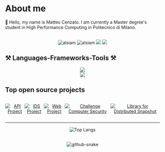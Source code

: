 <!-- About Section -->
# About me
👋 Hello, my name is Matteo Cenzato. I am currently a Master degree's student in High Performance Computing in Politecnico di Milano. <br> <br>
 
<p align="center">
 <!--<a href="https://alsiam.com" target="blank">
  <img src="https://img.shields.io/badge/Website-DC143C?style=for-the-badge&logo=medium&logoColor=white" alt="alsiam" />
 </a>
 <a href="https://twitter.com/alsiam_dev" target="_blank">
  <img src="https://img.shields.io/badge/Twitter-1DA1F2?style=for-the-badge&logo=twitter&logoColor=white" />
 </a>-->
 <a href="https://t.me/cenza21" target="_blank"style="text-decoration: none !important">
  <img src="https://img.shields.io/badge/Telegram-0084C8?style=flate&logo=Telegram&logoColor=white" alt="alsiam" />
 </a> 
 <a href="https://www.instagram.com/cenza2001/" target="_blank"style="text-decoration: none !important">
  <img src="https://img.shields.io/badge/Instagram-CF2972?style=flate&logo=instagram&logoColor=white" alt="alsiam" />
 </a> 
  <a href="mailto:matteo.cenzato.2001@gmail.com"style="text-decoration: none !important">
    <img src="https://img.shields.io/badge/Gmail-E34033?style=flat&logo=gmail&logoColor=white" />
  </a>
  </a> 
  <a href="https://www.linkedin.com/in/matteo-cenzato-216150208/"style="text-decoration: none !important">
    <img src="https://img.shields.io/badge/linkedin-0073AF?style=flat&logo=linkedin&logoColor=white" />
  </a>
</p>

## ⚒️ Languages-Frameworks-Tools ⚒️

<div align="center">
    <img src="https://skillicons.dev/icons?i=html,vscode,github,idea,unity,maven,aws" /> <br>
    <img src="https://skillicons.dev/icons?i=python,c,cpp,java,mysql,go" /><br>
</div>

## Top open source projects
<div align="center" style="display:flex; justify-content: space-around;">


[![API Project](https://github-readme-stats.vercel.app/api/pin/?username=mattecenz&repo=data-strucutres-and-algorithms-final-project&border_color=292D3E&bg_color=292D3E&title_color=C9D1D9&text_color=8B949E&icon_color=7F3FBF)](https://github.com/MatteoBriscini/data-strucutres-and-algorithms-final-project)

[![IDS Project](https://github-readme-stats.vercel.app/api/pin/?username=mattecenz&repo=Software-engineering-final-project&border_color=292D3E&bg_color=292D3E&title_color=C9D1D9&text_color=8B949E&icon_color=7F3FBF)](https://github.com/MatteoBriscini/Software-engineering-final-project)

[![Web Project](https://github-readme-stats.vercel.app/api/pin/?username=mattecenz&repo=WEB-TECHNOLOGIES-final-project&border_color=292D3E&bg_color=292D3E&title_color=C9D1D9&text_color=8B949E&icon_color=7F3FBF)](https://github.com/MatteoBriscini/WEB-TECHNOLOGIES-final-project)

[![Challenge Computer Security](https://github-readme-stats.vercel.app/api/pin/?username=mattecenz&repo=Challenge_Computer_Security&border_color=292D3E&bg_color=292D3E&title_color=C9D1D9&text_color=8B949E&icon_color=7F3FBF)](https://github.com/MatteoBriscini/Challenge_Computer_Security)

[![Library for Distributed Snapshot](https://github-readme-stats.vercel.app/api/pin/?username=mattecenz&repo=distributed-snapshot&border_color=292D3E&bg_color=292D3E&title_color=C9D1D9&text_color=8B949E&icon_color=7F3FBF)](https://github.com/mattecenz/distributed-snapshot)
</div>



<hr/>
<div align="center">

![Top Langs](https://github-readme-stats.vercel.app/api/top-langs/?username=mattecenz&theme=tokyonight&layout=donut&border_color=292D3E&bg_color=292D3E&title_color=C9D1D9&text_color=8B949E&icon_color=7F3FBF)

</div>



<br>



<div align="center">
<picture>
  <source media="(prefers-color-scheme: dark)" srcset="https://raw.githubusercontent.com/mattecenz/mattecenz/output/github-contribution-grid-snake-dark.svg" />
  <source media="(prefers-color-scheme: light)" srcset="https://raw.githubusercontent.com/mattecenz/mattecenz/output/github-contribution-grid-snake.svg" />
  <img alt="github-snake" src="github-snake.svg" />
</picture>
</div>
